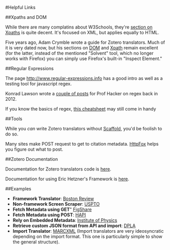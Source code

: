 #Helpful Links


##Xpaths and DOM

While there are many complatins about W3Schools, they're [section on Xpaths](http://www.w3schools.com/xpath/) is quite decent. It's focused on XML, but applies equally to HTML. 

Five years ago, Adam Crymble wrote a guide for Zotero translators. Much of it is very dated now, but his sections on [DOM](http://niche-canada.org/member-projects/zotero-guide/chapter4.html) and [Xpath](http://niche-canada.org/member-projects/zotero-guide/chapter5.html) remain excellent (for the latter, instead of the mentioned "Solvent" tool, which no longer works with Firefox) you can simply use Firefox's built-in "Inspect Element."

##Regular Expressions

The page http://www.regular-expressions.info has a good intro as well as a testing tool for javascript regex.

Konrad Lawson wrote a [couple of posts](http://chronicle.com/blogs/profhacker/tag/regex) for Prof Hacker on regex back in 2012.

If you know the basics of regex, [this cheatsheet](http://www.cheatography.com/davechild/cheat-sheets/regular-expressions/) may still come in handy


##Tools

While you _can_ write Zotero translators without [Scaffold](https://www.zotero.org/support/dev/translators/scaffold), you'd be foolish to do so. 

Many sites make POST request to get to citation metadata. [HttpFox](https://addons.mozilla.org/en-US/firefox/addon/httpfox/) helps you figure out what to post.

##Zotero Documentation

Documentation for Zotero translators code is [here](https://www.zotero.org/support/dev/translators/coding).

Documentation for using Eric Hetzner's Framework is [here](https://www.zotero.org/support/dev/translators/framework).

##Examples
- **Framework Translator**: [Boston Review](https://github.com/zotero/translators/blob/master/Boston%20Review.js)
- **Non-framework Screen Scraper**: [USPTO](https://github.com/zotero/translators/blob/master/Patents%20-%20USPTO.js)
- **Fetch Metadata using GET**" [FigShare](https://github.com/zotero/translators/blob/master/Figshare.js)
- **Fetch Metadata using POST**: [HAPI](https://github.com/zotero/translators/blob/master/Hispanic-American%20Periodical%20Index%20%28Beta%29.js)
- **Rely on Embedded Metadata**: [Institute of Physics](https://github.com/zotero/translators/blob/master/Institute%20of%20Physics.js)
- **Retrieve custom JSON format from API and import**: [DPLA](https://github.com/zotero/translators/blob/master/DPLA.js)
- **Import Translator**: [MARCXML](https://github.com/zotero/translators/blob/master/MARCXML.js) (Import translators are very ideosyncratic depending on the import format. This one is particularly simple to show the general structure).






